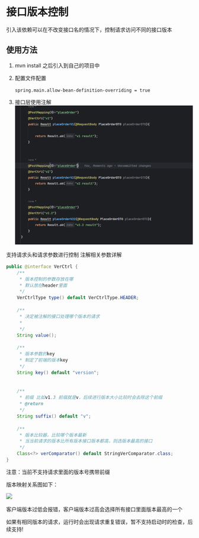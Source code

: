 # 接口版本控制
引入该依赖可以在不改变接口名的情况下，控制请求访问不同的接口版本

## 使用方法
1. mvn install 之后引入到自己的项目中
2. 配置文件配置

    ``
    spring.main.allow-bean-definition-overriding = true
    ``
3. 接口层使用注解
    ![img.png](img.png)


支持请求头和请求参数进行控制
注解相关参数详解
```java
public @interface VerCtrl {
    /**
     * 版本控制的参数存放在哪
     * 默认放在header里面
     */
    VerCtrlType type() default VerCtrlType.HEADER;

    /**
     * 决定被注解的接口处理哪个版本的请求
     * 
     */
    String value();

    /**
     * 版本参数的key
     * 制定了前端的版本key
     */
    String key() default "version";


    /**
     * 前缀 比如v1.3 前缀就是v，后续进行版本大小比较时会去除这个前缀
     * @return
     */
    String suffix() default "v";

    /**
     * 版本比较器，比较哪个版本最新
     * 当当前请求的版本比所有版本接口版本都高，则选版本最高的接口
     */
    Class<?> verComparator() default StringVerComparator.class;
}


```

注意：当前不支持请求里面的版本号携带前缀

版本映射关系图如下：

![](http://192.168.1.46:9000/blog/版本关系映射.png)

客户端版本过低会报错，客户端版本过高会选择所有接口里面版本最高的一个

如果有相同版本的请求，运行时会出现请求重复错误，暂不支持启动时的检查，后续支持!